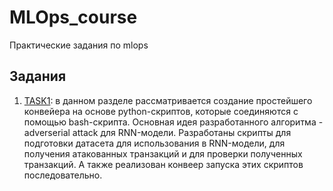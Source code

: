 # MLOps_course
Практические задания по mlops

## Задания

1. [TASK1](/task1): в данном разделе рассматривается создание простейшего конвейера на основе python-скриптов, которые соединяются с помощью bash-скрипта. Основная идея разработанного алгоритма - adverserial attack для RNN-модели. Разработаны скрипты для подготовки датасета для использования в RNN-модели, для получения атакованных транзакций и для проверки полученных транзакций. А также реализован конвеер запуска этих скриптов последовательно.

